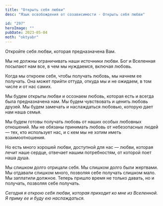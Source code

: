 ```yaml
---
title: "Открыть себя любви"
desc: "Язык освобождения от созависимости - Открыть себя любви"

id: "297"
heroImage: ""
pubDate: 2023-05-04
moth: "oktyabr"
---
```


Откройте себя любви, которая предназначена Вам.

Мы не должны ограничивать наши источники любви. Бог и Вселенная посылают нам
все, в чем мы нуждаемся, включая любовь.

Когда мы откроем себя, чтобы получать любовь, мы начнем ее получать. Она может
прийти оттуда, откуда мы и не ожидаем, в том числе и от нас самих.

Мы будем открыты любви и осознаем любовь, которая есть и всегда была
предназначена нам. Мы будем чувствовать и ценить любовь друзей. Мы будем
замечать и наслаждаться любовью, которую дает нам наша семья.

Мы будем готовы получать любовь от наших особых любовных отношений. Мы не
обязаны принимать любовь от небезопасных людей — тех, кто использует нас, и с
кем мы не хотим иметь взаимоотношения.

Но есть много хорошей любви, доступной для нас — любви, которая лечит наше
сердце, отвечает нашим потребностям, от которой поет наша душа.

Мы слишком долго отрицали себя. Мы слишком долго были жертвами. Мы отдавали
слишком много, позволяя себе получать слишком мало. Мы заплатили должное.
Теперь пришло время не только давать, но и получать, позволяя себе получать.

_Сегодня_ _я_ _открою_ _себя_ _любви,_ _которая_ _приходит_ _ко_ _мне_ _из_
_Вселенной._ _Я_ _приму_ _ее_ _и_ _буду_ _ею_ _наслаждаться._
